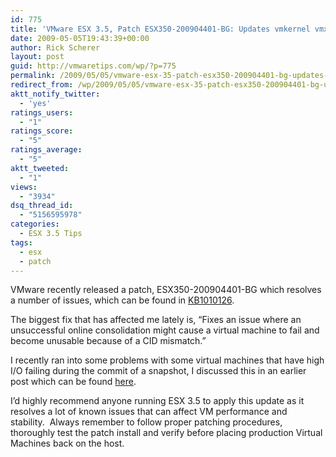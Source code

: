 ```yaml
---
id: 775
title: 'VMware ESX 3.5, Patch ESX350-200904401-BG: Updates vmkernel vmx hostd etc'
date: 2009-05-05T19:43:39+00:00
author: Rick Scherer
layout: post
guid: http://vmwaretips.com/wp/?p=775
permalink: /2009/05/05/vmware-esx-35-patch-esx350-200904401-bg-updates-vmkernel-vmx-hostd-etc/
redirect_from: /wp/2009/05/05/vmware-esx-35-patch-esx350-200904401-bg-updates-vmkernel-vmx-hostd-etc/
aktt_notify_twitter:
  - 'yes'
ratings_users:
  - "1"
ratings_score:
  - "5"
ratings_average:
  - "5"
aktt_tweeted:
  - "1"
views:
  - "3934"
dsq_thread_id:
  - "5156595978"
categories:
  - ESX 3.5 Tips
tags:
  - esx
  - patch
---
```

VMware recently released a patch, ESX350-200904401-BG which resolves a number of issues, which can be found in <a href="http://kb.vmware.com/kb/1010126" target="_blank">KB1010126</a>.

The biggest fix that has affected me lately is, &#8220;Fixes an issue where an unsuccessful online consolidation might cause a virtual machine to fail and become unusable because of a CID mismatch.&#8221;

I recently ran into some problems with some virtual machines that have high I/O failing during the commit of a snapshot, I discussed this in an earlier post which can be found <a href="http://vmwaretips.com/wp/2009/04/14/committing-snapshots-generates-a-content-id-mismatch-error/" target="_blank">here</a>.

I&#8217;d highly recommend anyone running ESX 3.5 to apply this update as it resolves a lot of known issues that can affect VM performance and stability.  Always remember to follow proper patching procedures, thoroughly test the patch install and verify before placing production Virtual Machines back on the host.